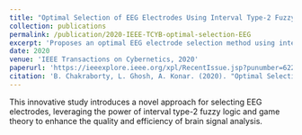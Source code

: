 ```yaml
---
title: "Optimal Selection of EEG Electrodes Using Interval Type-2 Fuzzy-Logic-Based Semi-Separating Signaling Game"
collection: publications
permalink: /publication/2020-IEEE-TCYB-optimal-selection-EEG
excerpt: 'Proposes an optimal EEG electrode selection method using interval type-2 fuzzy logic and game theory, improving signal analysis.'
date: 2020
venue: 'IEEE Transactions on Cybernetics, 2020'
paperurl: 'https://ieeexplore.ieee.org/xpl/RecentIssue.jsp?punumber=6221036'
citation: 'B. Chakraborty, L. Ghosh, A. Konar. (2020). "Optimal Selection of EEG Electrodes Using Interval Type-2 Fuzzy-Logic-Based Semi-Separating Signaling Game." <i>IEEE Transactions on Cybernetics, 2020</i>.'
---
```


This innovative study introduces a novel approach for selecting EEG electrodes, leveraging the power of interval type-2 fuzzy logic and game theory to enhance the quality and efficiency of brain signal analysis.
